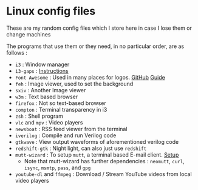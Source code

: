 # Linux config files

These are my random config files which I store here in case I lose them or change machines

The programs that use them or they need, in no particular order, are as follows : 
- `i3` : Window manager
- `i3-gaps` : [Instructions](https://gist.github.com/manig1729/4fc5a6535202f8195e4b41982e8eb38f)
- `Font Awesome` : Used in many places for logos. [GitHub](https://github.com/FortAwesome/Font-Awesome) [Guide](https://fontawesome.com/v5/cheatsheet/free/solid)
- `feh` : Image viewer, used to set the background
- `sxiv` : Another Image viewer
- `w3m` : Text based browser
- `firefox` : Not so text-based browser
- `compton` : Terminal transparency in i3
- `zsh` : Shell program
- `vlc` and `mpv` : Video players
- `newsboat` : RSS feed viewer from the terminal
- `iverilog` : Compile and run Verilog code
- `gtkwave` : View output waveforms of aforementioned verilog code
- `redshift-gtk` : Night light, can also just use `redshift`
- `mutt-wizard` : To setup `mutt`, a terminal based E-mail client. [Setup](https://github.com/manig1729/mutt-wizard)
  - Note that mutt-wizard has further dependencies : `neomutt`, `curl`, `isync`, `msmtp`, `pass`, and `gpg`
- `youtube-dl` and `ffmpeg` : Download / Stream YouTube videos from local video players
